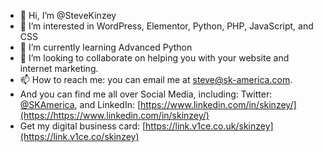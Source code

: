 - 👋 Hi, I’m @SteveKinzey
- 👀 I’m interested in WordPress, Elementor, Python, PHP, JavaScript, and CSS
- 🌱 I’m currently learning Advanced Python
- 💞️ I’m looking to collaborate on helping you with your website and internet marketing.
- 📫 How to reach me: you can email me at steve@sk-america.com.
- And you can find me all over Social Media, including: Twitter: [@SKAmerica](https://x.com/SKAmerica), and LinkedIn: [https://www.linkedin.com/in/skinzey/](https://https://www.linkedin.com/in/skinzey/)
- Get my digital business card: [https://link.v1ce.co.uk/skinzey](https://link.v1ce.co/skinzey)
<!---
SteveKinzey/SteveKinzey is a ✨ special ✨ repository because its `README.md` (this file) appears on your GitHub profile.
You can click the Preview link to take a look at your changes.
--->
